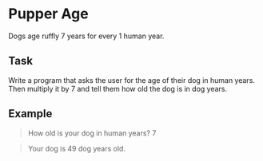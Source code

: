 # Pupper Age

Dogs age ruffly 7 years for every 1 human year.

## Task

Write a program that asks the user for the age of their dog in human years. Then multiply it by 7 and tell them how old the dog is in dog years.

## Example

> How old is your dog in human years? 7

> Your dog is 49 dog years old.
